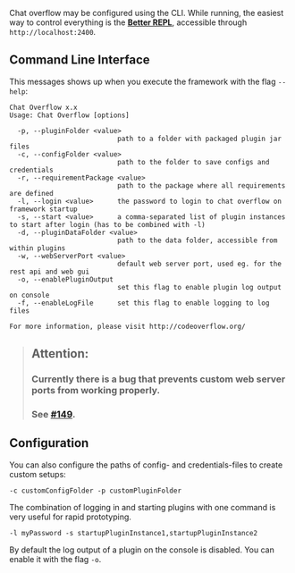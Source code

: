 Chat overflow may be configured using the CLI. While running, the easiest way to control everything is the [**Better REPL**](/docs/usage/Using-the-GUI.md), accessible through `http://localhost:2400`.

## Command Line Interface

This messages shows up when you execute the framework with the flag `--help`:

```
Chat Overflow x.x
Usage: Chat Overflow [options]

  -p, --pluginFolder <value>
                           path to a folder with packaged plugin jar files
  -c, --configFolder <value>
                           path to the folder to save configs and credentials
  -r, --requirementPackage <value>
                           path to the package where all requirements are defined
  -l, --login <value>      the password to login to chat overflow on framework startup
  -s, --start <value>      a comma-separated list of plugin instances to start after login (has to be combined with -l)
  -d, --pluginDataFolder <value>
                           path to the data folder, accessible from within plugins
  -w, --webServerPort <value>
                           default web server port, used eg. for the rest api and web gui
  -o, --enablePluginOutput
                           set this flag to enable plugin log output on console
  -f, --enableLogFile      set this flag to enable logging to log files

For more information, please visit http://codeoverflow.org/
```
> ## Attention:
> ### Currently there is a bug that prevents custom web server ports from working properly.
> ### See [#149](https://github.com/codeoverflow-org/chatoverflow/issues/149).

## Configuration

You can also configure the paths of config- and credentials-files to create custom setups:

```
-c customConfigFolder -p customPluginFolder
```

The combination of logging in and starting plugins with one command is very useful for rapid prototyping.

```
-l myPassword -s startupPluginInstance1,startupPluginInstance2
```

By default the log output of a plugin on the console is disabled. You can enable it with the flag `-o`.
